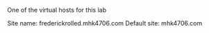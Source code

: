 One of the virtual hosts for this lab

Site name: frederickrolled.mhk4706.com
Default site: mhk4706.com
